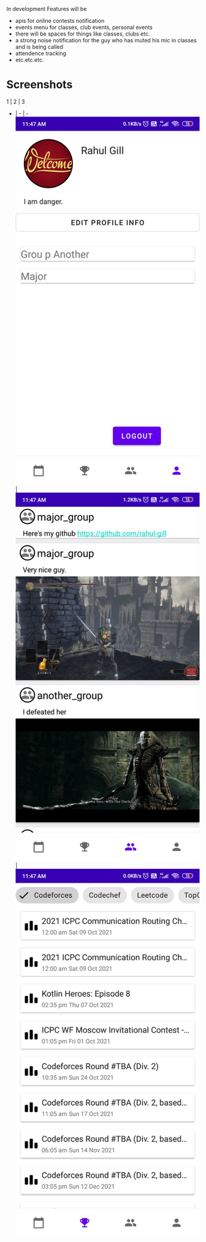 In development
Features will be
- apis for online contests notification
- events menu for classes, club events, personal events 
- there will be spaces for things like classes, clubs etc.
- a strong noise notification for the guy who has muted his mic in classes and is being called
- attendence tracking
- etc.etc.etc.

# Screenshots
1 | 2 | 3
- | - | -
![alt](./screenshots/1.jpg) | ![alt](screenshots/2.jpg) | ![alt](screenshots/3.jpg)
